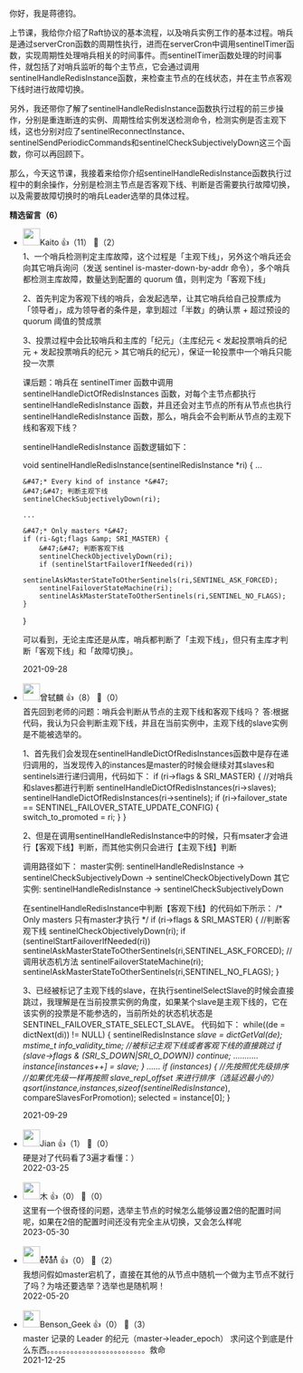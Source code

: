 你好，我是蒋德钧。

上节课，我给你介绍了Raft协议的基本流程，以及哨兵实例工作的基本过程。哨兵是通过serverCron函数的周期性执行，进而在serverCron中调用sentinelTimer函数，实现周期性处理哨兵相关的时间事件。而sentinelTimer函数处理的时间事件，就包括了对哨兵监听的每个主节点，它会通过调用sentinelHandleRedisInstance函数，来检查主节点的在线状态，并在主节点客观下线时进行故障切换。

另外，我还带你了解了sentinelHandleRedisInstance函数执行过程的前三步操作，分别是重连断连的实例、周期性给实例发送检测命令，检测实例是否主观下线，这也分别对应了sentinelReconnectInstance、sentinelSendPeriodicCommands和sentinelCheckSubjectivelyDown这三个函数，你可以再回顾下。

那么，今天这节课，我接着来给你介绍sentinelHandleRedisInstance函数执行过程中的剩余操作，分别是检测主节点是否客观下线、判断是否需要执行故障切换，以及需要故障切换时的哨兵Leader选举的具体过程。
<div><strong>精选留言（6）</strong></div><ul>
<li><img src="https://static001.geekbang.org/account/avatar/00/0f/90/8a/288f9f94.jpg" width="30px"><span>Kaito</span> 👍（11） 💬（2）<div>1、一个哨兵检测判定主库故障，这个过程是「主观下线」，另外这个哨兵还会向其它哨兵询问（发送 sentinel is-master-down-by-addr 命令），多个哨兵都检测主库故障，数量达到配置的 quorum 值，则判定为「客观下线」

2、首先判定为客观下线的哨兵，会发起选举，让其它哨兵给自己投票成为「领导者」，成为领导者的条件是，拿到超过「半数」的确认票 + 超过预设的 quorum 阈值的赞成票

3、投票过程中会比较哨兵和主库的「纪元」（主库纪元 &lt; 发起投票哨兵的纪元 + 发起投票哨兵的纪元 &gt; 其它哨兵的纪元），保证一轮投票中一个哨兵只能投一次票

课后题：哨兵在 sentinelTimer 函数中调用 sentinelHandleDictOfRedisInstances 函数，对每个主节点都执行 sentinelHandleRedisInstance 函数，并且还会对主节点的所有从节点也执行 sentinelHandleRedisInstance 函数，那么，哨兵会不会判断从节点的主观下线和客观下线？

sentinelHandleRedisInstance 函数逻辑如下：

void sentinelHandleRedisInstance(sentinelRedisInstance *ri) {
    ...

    &#47;* Every kind of instance *&#47;
    &#47;&#47; 判断主观下线
    sentinelCheckSubjectivelyDown(ri);

    ...

    &#47;* Only masters *&#47;
    if (ri-&gt;flags &amp; SRI_MASTER) {
        &#47;&#47; 判断客观下线
        sentinelCheckObjectivelyDown(ri);
        if (sentinelStartFailoverIfNeeded(ri))
            sentinelAskMasterStateToOtherSentinels(ri,SENTINEL_ASK_FORCED);
        sentinelFailoverStateMachine(ri);
        sentinelAskMasterStateToOtherSentinels(ri,SENTINEL_NO_FLAGS);
    }
}

可以看到，无论主库还是从库，哨兵都判断了「主观下线」，但只有主库才判断「客观下线」和「故障切换」。</div>2021-09-28</li><br/><li><img src="https://static001.geekbang.org/account/avatar/00/16/25/7f/473d5a77.jpg" width="30px"><span>曾轼麟</span> 👍（8） 💬（0）<div>首先回到老师的问题：哨兵会判断从节点的主观下线和客观下线吗？
答:根据代码，我认为只会判断主观下线，并且在当前实例中，主观下线的slave实例是不能被选举的。

1、首先我们会发现在sentinelHandleDictOfRedisInstances函数中是存在递归调用的，当发现传入的instances是master的时候会继续对其slaves和sentinels进行递归调用，代码如下：
        if (ri-&gt;flags &amp; SRI_MASTER) {
            &#47;&#47;对哨兵和slaves都进行判断
            sentinelHandleDictOfRedisInstances(ri-&gt;slaves);
            sentinelHandleDictOfRedisInstances(ri-&gt;sentinels);
            if (ri-&gt;failover_state == SENTINEL_FAILOVER_STATE_UPDATE_CONFIG) {
                switch_to_promoted = ri;
            }
        }


2、但是在调用sentinelHandleRedisInstance中的时候，只有msater才会进行【客观下线】判断，而其他实例只会进行【主观下线】判断

调用路径如下：
    master实例: sentinelHandleRedisInstance -&gt; sentinelCheckSubjectivelyDown -&gt; sentinelCheckObjectivelyDown
    其它实例: sentinelHandleRedisInstance -&gt; sentinelCheckSubjectivelyDown

在sentinelHandleRedisInstance中判断【客观下线】的代码如下所示：
        &#47;* Only masters 只有master才执行 *&#47;
        if (ri-&gt;flags &amp; SRI_MASTER) {
            &#47;&#47;判断客观下线
            sentinelCheckObjectivelyDown(ri);
            if (sentinelStartFailoverIfNeeded(ri))
                sentinelAskMasterStateToOtherSentinels(ri,SENTINEL_ASK_FORCED);
            &#47;&#47;调用状态机方法
            sentinelFailoverStateMachine(ri);
            sentinelAskMasterStateToOtherSentinels(ri,SENTINEL_NO_FLAGS);
        }

3、已经被标记了主观下线的slave，在执行sentinelSelectSlave的时候会直接跳过，我理解是在当前投票实例的角度，如果某个slave是主观下线的，它在该实例的投票是不能参选的，当前所处的状态机状态是 SENTINEL_FAILOVER_STATE_SELECT_SLAVE。
    代码如下：
    while((de = dictNext(di)) != NULL) {
        sentinelRedisInstance *slave = dictGetVal(de);
        mstime_t info_validity_time;
        &#47;&#47;被标记主观下线或者客观下线的直接跳过
        if (slave-&gt;flags &amp; (SRI_S_DOWN|SRI_O_DOWN)) continue;
        ...........
        instance[instances++] = slave;
    }
    ......
    if (instances) {
        &#47;&#47;先按照优先级排序
        &#47;&#47;如果优先级一样再按照 slave_repl_offset 来进行排序（选延迟最小的）
        qsort(instance,instances,sizeof(sentinelRedisInstance*),
            compareSlavesForPromotion);
        selected = instance[0];
    }
</div>2021-09-29</li><br/><li><img src="https://static001.geekbang.org/account/avatar/00/10/e5/69/719ec5d0.jpg" width="30px"><span>Jian</span> 👍（1） 💬（0）<div>硬是对了代码看了3遍才看懂：）</div>2022-03-25</li><br/><li><img src="https://static001.geekbang.org/account/avatar/00/32/46/ae/6003be4a.jpg" width="30px"><span>木</span> 👍（0） 💬（0）<div>这里有一个很奇怪的问题，选举主节点的时候怎么能够设置2倍的配置时间呢，如果在2倍的配置时间还没有完全主从切换，又会怎么样呢</div>2023-05-30</li><br/><li><img src="https://static001.geekbang.org/account/avatar/00/2d/9a/9b/cc08f6b3.jpg" width="30px"><span>e⃰v⃰a⃰n⃰</span> 👍（0） 💬（2）<div>我想问假如master宕机了，直接在其他的从节点中随机一个做为主节点不就行了吗？为啥还要选举？选举也是随机啊！</div>2022-05-20</li><br/><li><img src="http://thirdwx.qlogo.cn/mmopen/vi_32/dr34H3hOMVsibL0XV1iaBWFiaTnYssX8sNjmJDpiaBUVv2X39nFzDjNpe288cKkZfH3P9sVRxZ1lzYZEcRR3vJNYtA/132" width="30px"><span>Benson_Geek</span> 👍（0） 💬（3）<div>master 记录的 Leader 的纪元（master-&gt;leader_epoch）
求问这个到底是什么东西。。。。。。。。。。。。。。。。。。。。。。。。。救命</div>2021-12-25</li><br/>
</ul>